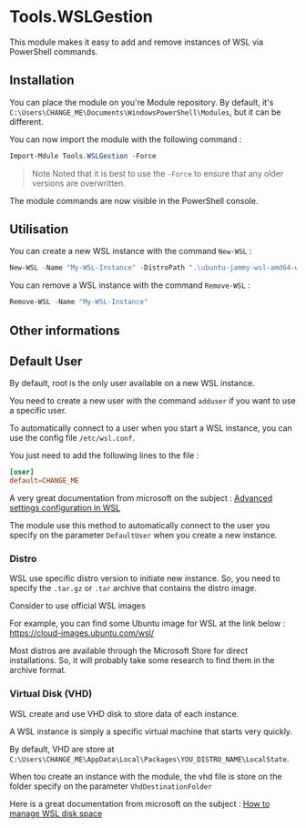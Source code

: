 # Tools.WSLGestion

This module makes it easy to add and remove instances of WSL via PowerShell commands.

## Installation

You can place the module on you're Module repository. By default, it's `C:\Users\CHANGE_ME\Documents\WindowsPowerShell\Modules`, but it can be different.

You can now import the module with the following command :
```powershell
Import-Mdule Tools.WSLGestion -Force
```

> Note Noted that it is best to use the `-Force` to ensure that any older versions are overwritten.

The module commands are now visible in the PowerShell console.

## Utilisation

You can create a new WSL instance with the command `New-WSL` :
```powershell
New-WSL -Name "My-WSL-Instance" -DistroPath ".\ubuntu-jammy-wsl-amd64-wsl.rootfs.tar.gz" -VhdDestinationFolder ".\Test-module\"
```

You can remove a WSL instance with the command `Remove-WSL` :
```powershell
Remove-WSL -Name "My-WSL-Instance"
```

## Other informations

## Default User

By default, root is the only user available on a new WSL instance.

You need to create a new user with the command `adduser` if you want to use a specific user.

To automatically connect to a user when you start a WSL instance, you can use the config file `/etc/wsl.conf`.

You just need to add the following lines to the file :

```conf
[user]
default=CHANGE_ME
```

A very great documentation from microsoft on the subject : [Advanced settings configuration in WSL](https://learn.microsoft.com/en-us/windows/wsl/wsl-config)

The module use this method to automatically connect to the user you specify on the parameter `DefaultUser` when you create a new instance.

### Distro

WSL use specific distro version to initiate new instance. So, you need to specify the `.tar.gz` or `.tar` archive that contains the distro image.

Consider to use official WSL images

For example, you can find some Ubuntu image for WSL at the link below :
https://cloud-images.ubuntu.com/wsl/

Most distros are available through the Microsoft Store for direct installations. So, it will probably take some research to find them in the archive format.

### Virtual Disk (VHD)

WSL create and use VHD disk to store data of each instance.

A WSL instance is simply a specific virtual machine that starts very quickly.

By default, VHD are store at `C:\Users\CHANGE_ME\AppData\Local\Packages\YOU_DISTRO_NAME\LocalState`.

When tou create an instance with the module, the vhd file is store on the folder specify on the parameter `VhdDestinationFolder`

Here is a great documentation from microsoft on the subject : [How to manage WSL disk space](https://learn.microsoft.com/en-us/windows/wsl/disk-space)
